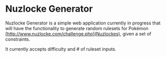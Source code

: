 # Nuzlocke Generator



Nuzlocke Generator is a simple web application currently in progress that will have the functionality to generate random rulesets for Pokémon [http://www.nuzlocke.com/challenge.php](Nuzlockes), given a set of constraints.

It currently accepts difficulty and # of ruleset inputs.
